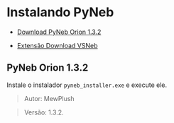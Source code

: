 # Instalando PyNeb

- [Download PyNeb Orion 1.3.2](https://github.com/rdb231-com231/pyneb/releases/tag/orion-1.0.0-alpha)

- [Extensão Download VSNeb](https://github.com/rdb231-com231/vsnebula/releases/tag/Base)

## PyNeb Orion 1.3.2
Instale o instalador `pyneb_installer.exe` e execute ele. 

> Autor: MewPlush

> Versão: 1.3.2.
